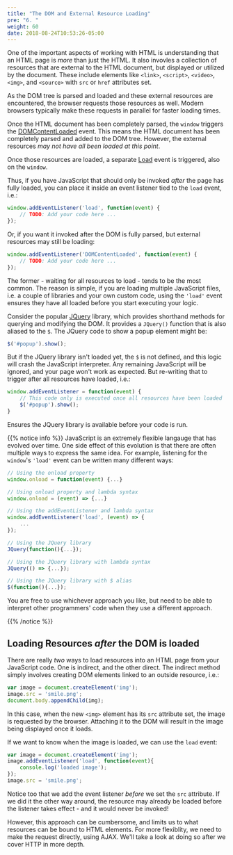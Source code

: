 ```yaml
---
title: "The DOM and External Resource Loading"
pre: "6. "
weight: 60
date: 2018-08-24T10:53:26-05:00
---
```

One of the important aspects of working with HTML is understanding that an HTML page is _more_ than just the HTML.  It also invovles a collection of resources that are external to the HTML document, but displayed or utilized by the document.  These include elements like `<link>`, `<script>`, `<video>`, `<img>`, and `<source>` with `src` or `href` attributes set.

As the DOM tree is parsed and loaded and these external resources are encountered, the browser requests those resources as well.  Modern browsers typically make these requests in parallel for faster loading times.  

Once the HTML document has been completely parsed, the `window` triggers the [DOMContentLoaded](https://developer.mozilla.org/en-US/docs/Web/API/Window/DOMContentLoaded_event) event.  This means the HTML document has been completely parsed and added to the DOM tree.  However, the external resources _may not have all been loaded at this point_.

Once those resources are loaded, a separate [Load](https://developer.mozilla.org/en-US/docs/Web/API/Window/load_event) event is triggered, also on the `window`.

Thus, if you have JavaScript that should only be invoked _after_ the page has fully loaded, you can place it inside an event listener tied to the `load` event, i.e.:

```javascript
window.addEventListener('load', function(event) {
    // TODO: Add your code here ...
});
```

Or, if you want it invoked after the DOM is fully parsed, but external resources may still be loading:

```javascript
window.addEventListener('DOMContentLoaded', function(event) {
    // TODO: Add your code here ...
});
```

The former - waiting for all resources to load - tends to be the most common. The reason is simple, if you are loading multiple JavaScript files, i.e. a couple of libraries and your own custom code, using the `'load'` event ensures they have all loaded before you start executing your logic.  

Consider the popular [JQuery](https://jquery.com/) library, which provides shorthand methods for querying and modifying the DOM.  It provides a `JQuery()` function that is also aliased to the `$`.  The JQuery code to show a popup element might be:

```javascript
$('#popup').show();
```

But if the JQuery library isn't loaded yet, the `$` is not defined, and this logic will crash the JavaScript interpreter.  Any remaining JavaScript will be ignored, and your page won't work as expected.  But re-writing that to trigger after all resources have loaded, i.e.:

```javascript 
window.addEventListener = function(event) {
    // This code only is executed once all resources have been loaded
    $('#popup').show();
}
```

Ensures the JQuery library is available before your code is run.

{{% notice info %}}
JavaScript is an extremely flexible langauge that has evolved over time.  One side effect of this evolution is that there are often multiple ways to express the same idea.  For example, listening for the `window`'s `'load'` event can be written many different ways:

```javascript
// Using the onload property
window.onload = function(event) {...}

// Using onload property and lambda syntax 
window.onload = (event) => {...}

// Using the addEventListener and lambda syntax
window.addEventListener('load', (event) => {
    ...
});

// Using the JQuery library 
JQuery(function(){...});

// Using the JQuery library with lambda syntax 
JQuery(() => {...});

// Using the JQuery library with $ alias
$(function(){...});
```

You are free to use whichever approach you like, but need to be able to interpret other programmers' code when they use a different approach.

{{% /notice %}}

## Loading Resources _after_ the DOM is loaded

There are really _two_ ways to load resources into an HTML page from your JavaScript code.  One is indirect, and the other direct.  The indirect method simply involves creating DOM elements linked to an outside resource, i.e.:

```js
var image = document.createElement('img');
image.src = 'smile.png';
document.body.appendChild(img);
```

In this case, when the new `<img>` element has its `src` attribute set, the image is requested by the browser.  Attaching it to the DOM will result in the image being displayed once it loads.

If we want to know when the image is loaded, we can use the `load` event:

```js
var image = document.createElement('img');
image.addEventListener('load', function(event){
    console.log('loaded image');
});
image.src = 'smile.png';
```

Notice too that we add the event listener _before_ we set the `src` attribute.  If we did it the other way around, the resource may already be loaded before the listener takes effect - and it would never be invoked!

However, this approach can be cumbersome, and limits us to what resources can be bound to HTML elements.  For more flexiblity, we need to make the request directly, using AJAX. We'll take a look at doing so after we cover HTTP in more depth.